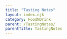 ```yaml
---
title: "Tasting Notes"
layout: index.njk
category: FoodNDrink
parent: /TastingNotes/
parentTitle: TastingNotes
---
```

